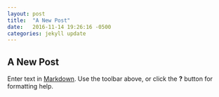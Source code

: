 ```yaml
---
layout: post
title:  "A New Post"
date:   2016-11-14 19:26:16 -0500
categories: jekyll update
---
```

## A New Post

Enter text in [Markdown](http://daringfireball.net/projects/markdown/). Use the toolbar above, or click the **?** button for formatting help.